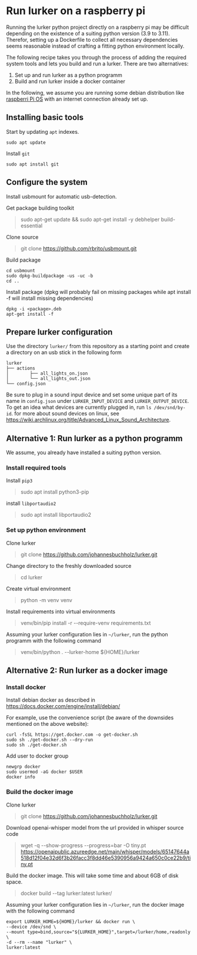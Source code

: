 # Run lurker on a raspberry pi
Running the lurker python project directly on a raspberry pi may be difficult depending on the existence of a suiting python version (3.9 to 3.11).
Therefor, setting up a Dockerfile to collect all necessary dependencies seems reasonable instead of crafting a fitting python environment locally.   

The following recipe takes you through the process of adding the required system tools and lets you build and run a lurker.
There are two alternatives:
1. Set up and run lurker as a python programm
2. Build and run lurker inside a docker container

In the following, we assume you are running some debian distribution like [raspberri Pi OS](https://www.raspberrypi.com/software/operating-systems/) with an internet connection already set up.

## Installing basic tools

Start by updating `apt` indexes.

```shell
sudo apt update
```

Install `git`
```shell
sudo apt install git
```

## Configure the system
Install usbmount for automatic usb-detection.

Get package building toolkit
> sudo apt-get update && sudo apt-get install -y debhelper build-essential 

Clone source
> git clone https://github.com/rbrito/usbmount.git
 
Build package
 ```shell
cd usbmount
sudo dpkg-buildpackage -us -uc -b
cd ..
```

Install package (dpkg will probably fail on missing packages while apt install -f will install missing dependencies)
 ```shell
 dpkg -i <package>.deb
 apt-get install -f
 ```

## Prepare lurker configuration

Use the directory `lurker/` from this repository as a starting point and create a directory on an usb stick in the following form
```
lurker
├── actions
│        ├── all_lights_on.json
│        └── all_lights_out.json
└── config.json
```

Be sure to plug in a sound input device and set some unique part of its name in `config.json` under `LURKER_INPUT_DEVICE` and `LURKER_OUTPUT_DEVICE`.
To get an idea what devices are currently plugged in, run `ls /dev/snd/by-id`. for more about sound devices on linux, see https://wiki.archlinux.org/title/Advanced_Linux_Sound_Architecture.

## Alternative 1: Run lurker as a python programm

We assume, you already have installed a suiting python version.

### Install required tools

Install `pip3`
> sudo apt install python3-pip

install `libportaudio2`
> sudo apt install libportaudio2

### Set up python environment

Clone lurker
> git clone https://github.com/johannesbuchholz/lurker.git

Change directory to the freshly downloaded source
> cd lurker

Create virtual environment
> python -m venv venv

Install requirements into virtual environments
> venv/bin/pip install -r --require-venv requirements.txt

Assuming your lurker configuration lies in `~/lurker`, run the python programm with the following command
> venv/bin/python . --lurker-home ${HOME}/lurker

## Alternative 2: Run lurker as a docker image

### Install docker

Install debian docker as described in https://docs.docker.com/engine/install/debian/

For example, use the convenience script (be aware of the downsides mentioned on the above website):
 ```shell
 curl -fsSL https://get.docker.com -o get-docker.sh
 sudo sh ./get-docker.sh --dry-run
 sudo sh ./get-docker.sh
 ```

Add user to docker group
 ```shell
 newgrp docker
 sudo usermod -aG docker $USER
 docker info
 ```

### Build the docker image

Clone lurker
> git clone https://github.com/johannesbuchholz/lurker.git

Download openai-whisper model from the url provided in whisper source code
> wget -q --show-progress --progress=bar -O tiny.pt https://openaipublic.azureedge.net/main/whisper/models/65147644a518d12f04e32d6f3b26facc3f8dd46e5390956a9424a650c0ce22b9/tiny.pt
   
Build the docker image. This will take some time and about 6GB of disk space.
> docker build --tag lurker:latest lurker/

Assuming your lurker configuration lies in `~/lurker`, run the docker image with the following command
```shell
export LURKER_HOME=${HOME}/lurker && docker run \
--device /dev/snd \
--mount type=bind,source="${LURKER_HOME}",target=/lurker/home,readonly \
-d --rm --name "lurker" \
lurker:latest
```

